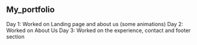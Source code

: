 My_portfolio
-------------------------

Day 1: Worked on Landing page and about us (some animations)
Day 2: Worked on About Us
Day 3: Worked on the experience, contact and footer section
